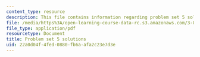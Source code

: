 ```yaml
---
content_type: resource
description: This file contains information regarding problem set 5 solutions.
file: /media/https%3A/open-learning-course-data-rc.s3.amazonaws.com/3-044-materials-processing-spring-2013/22a0d04f4fed0880fb6aafa2c23e7d3e_MIT3_044S13_pset5solns.pdf
file_type: application/pdf
resourcetype: Document
title: Problem set 5 solutions
uid: 22a0d04f-4fed-0880-fb6a-afa2c23e7d3e
---
```

